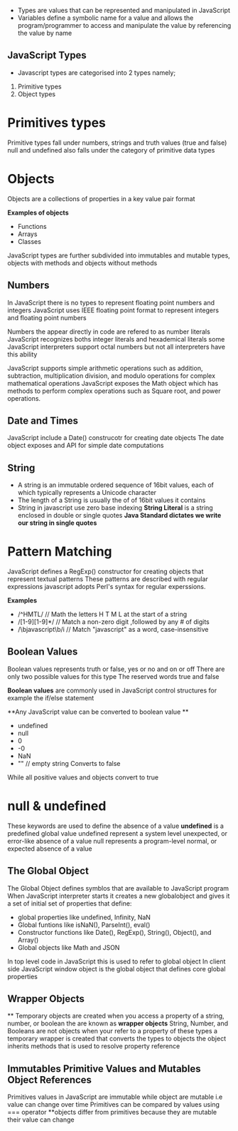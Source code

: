 - Types are values that can be represented and manipulated in JavaScript
- Variables define a symbolic name for a value and allows the program/programmer to access and manipulate the value by            referencing the value by name

## JavaScript Types
- Javascript types are categorised into 2 types namely;
1. Primitive types
2. Object types

# Primitives types
 Primitive types fall under numbers, strings and truth values (true and false)
 null and undefined also falls under the category of primitive data types
# Objects
 Objects are a collections of properties in a key value pair format
 
 **Examples of objects**
 - Functions
 - Arrays
 - Classes

JavaScript types are further subdivided into immutables and mutable types, objects with methods and objects without methods

## Numbers
 In JavaScript there is no types to represent floating point numbers and integers
 JavaScript uses IEEE floating point format to represent integers and floating point numbers

 Numbers the appear directly in code are refered to as number literals
 JavaScript recognizes boths integer literals and hexademical literals some JavaScript interpreters 
 support octal numbers but not all interpreters have this ability

JavaScript supports simple arithmetic operations such as addition, subtraction, multiplication
division, and modulo operations for complex mathematical operations JavaScript exposes the Math object
which has methods to perform complex operations such as Square root, and power operations.

## Date and Times
 JavaScript include a Date() construcotr for creating date objects
 The date object exposes and API for simple date computations

## String
- A string is an immutable ordered sequence of 16bit values, each of which typically represents a Unicode character
- The length of a String is usually the of of 16bit values it contains
- String in javascript use zero base indexing
**String Literal** is a string enclosed in double or single quotes
 **Java Standard dictates we write our string in single quotes**

# Pattern Matching
 JavaScript defines a RegExp() constructor for creating objects that represent textual patterns
 These patterns are described with regular expressions javascript adopts Perl's syntax for regular experssions.

**Examples**
- /^HMTL/ // Math the letters H T M L at the start of a string
- /[1-9][1-9]*/ // Match a non-zero digit ,followed by any # of digits
- /\bjavascript\b/i // Match "javascript" as a word, case-insensitive

## Boolean Values 
 Boolean values represents truth or false, yes or no and on or off
 There are only two possible values for this type The reserved words true and false

 **Boolean values** are commonly used in JavaScript control structures for example
 the if/else statement

 **Any JavaScript value can be converted to boolean value **
 - undefined
 - null
 - 0
 - -0
 - NaN
 - "" // empty string
 Converts to false

 While all positive values and objects convert to true

# null & undefined
 These keywords are used to define the absence of a value
 **undefined** is a predefined global value 
 undefined represent a system level unexpected, or error-like absence of a value
 null represents a program-level normal, or expected absence of a value

 ## The Global Object
 The Global Object defines symblos that are available to JavaScript program
 When JavaScript interpreter starts it creates a new globalobject and gives it
 a set of initial set of properties that define:
 - global properties like undefined, Infinity, NaN
 - Global funtions like isNaN(), ParseInt(), eval()
 - Constructor functions like Date(), RegExp(), String(), Object(), and Array()
 - Global objects like Math and JSON

 In top level code in JavaScript this is used to refer to global object
 In client side JavaScript window object is the global object that defines core global properties

 ## Wrapper Objects
 ** Temporary objects are created when you access a property of a string, number, or boolean the are known as **wrapper objects**
 String, Number, and Booleans are not objects when your refer to a property of these types a temporary wrapper is created that converts the types to objects the object inherits methods that is used to resolve property reference

## Immutables Primitive Values and Mutables Object References
 Primitives values in JavaScript are immutable while object are mutable i.e value can change over time
 Primitives can be compared by values using === operator
 **objects differ from primitives because they are mutable their value can change
